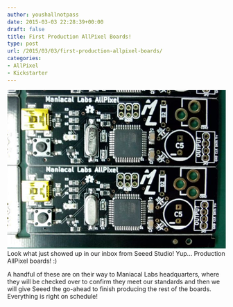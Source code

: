 ```yaml
---
author: youshallnotpass
date: 2015-03-03 22:28:39+00:00
draft: false
title: First Production AllPixel Boards!
type: post
url: /2015/03/03/first-production-allpixel-boards/
categories:
- AllPixel
- Kickstarter
---
```


[![First AllPixel Boards](/wp-content/uploads/2015/03/AllPixelFAIBoards.png)
](/wp-content/uploads/2015/03/AllPixelFAIBoards.png)
Look what just showed up in our inbox from Seeed Studio! Yup... Production AllPixel boards! :)

A handful of these are on their way to Maniacal Labs headquarters, where they will be checked over to confirm they meet our standards and then we will give Seeed the go-ahead to finish producing the rest of the boards.  Everything is right on schedule!
